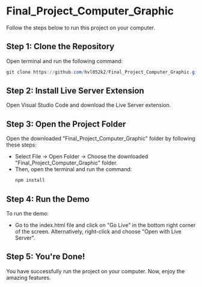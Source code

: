 # Final_Project_Computer_Graphic

Follow the steps below to run this project on your computer.

## Step 1: Clone the Repository

Open terminal and run the following command:

```powershell
git clone https://github.com/hvl052k2/Final_Project_Computer_Graphic.git
```

## Step 2: Install Live Server Extension

Open Visual Studio Code and download the Live Server extension.

## Step 3: Open the Project Folder

Open the downloaded "Final_Project_Computer_Graphic" folder by following these steps:
- Select File -> Open Folder -> Choose the downloaded "Final_Project_Computer_Graphic" folder.
- Then, open the terminal and run the command:
  ```powershell
  npm install
  ```

## Step 4: Run the Demo

To run the demo:
- Go to the index.html file and click on "Go Live" in the bottom right corner of the screen.
  Alternatively, right-click and choose "Open with Live Server".

## Step 5: You're Done!

You have successfully run the project on your computer. Now, enjoy the amazing features.
